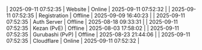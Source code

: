 | 2025-09-11 07:52:35 | Website | Online | 2025-09-11 07:52:32 |
| 2025-09-11 07:52:35 | Registration | Offline | 2025-09-09 16:40:23 |
| 2025-09-11 07:52:35 | Auth Server | Offline | 2025-08-18 09:33:31 |
| 2025-09-11 07:52:35 | Kezan (PvE) | Offline | 2025-08-03 17:58:02 |
| 2025-09-11 07:52:35 | Gurubashi (PvP) | Offline | 2025-08-23 21:44:06 |
| 2025-09-11 07:52:35 | Cloudflare | Online | 2025-09-11 07:52:32 |
